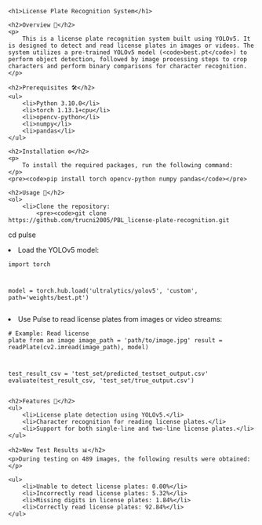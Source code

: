 <!DOCTYPE html>
<html lang="en">

<head>
    <meta charset="UTF-8">
    <meta name="viewport" content="width=device-width, initial-scale=1.0">
</head>

<body>

    <h1>License Plate Recognition System</h1>

    <h2>Overview 🚗</h2>
    <p>
        This is a license plate recognition system built using YOLOv5. It is designed to detect and read license plates in images or videos. The system utilizes a pre-trained YOLOv5 model (<code>best.pt</code>) to perform object detection, followed by image processing steps to crop characters and perform binary comparisons for character recognition.
    </p>

    <h2>Prerequisites 🛠️</h2>
    <ul>
        <li>Python 3.10.0</li>
        <li>torch 1.13.1+cpu</li>
        <li>opencv-python</li>
        <li>numpy</li>
        <li>pandas</li>
    </ul>

    <h2>Installation ⚙️</h2>
    <p>
        To install the required packages, run the following command:
    </p>
    <pre><code>pip install torch opencv-python numpy pandas</code></pre>

    <h2>Usage 📸</h2>
    <ol>
        <li>Clone the repository:
            <pre><code>git clone https://github.com/trucni2005/PBL_license-plate-recognition.git
cd pulse</code></pre>
        </li>
        <li>Load the YOLOv5 model:
            <pre><code>import torch

model = torch.hub.load('ultralytics/yolov5', 'custom', path='weights/best.pt')</code></pre>
        </li>
        <li>Use Pulse to read license plates from images or video streams:
            <pre><code># Example: Read license plate from an image
image_path = 'path/to/image.jpg'
result = readPlate(cv2.imread(image_path), model)

test_result_csv = 'test_set/predicted_testset_output.csv'
evaluate(test_result_csv, 'test_set/true_output.csv')</code></pre>
        </li>
    </ol>

    <h2>Features 🌟</h2>
    <ul>
        <li>License plate detection using YOLOv5.</li>
        <li>Character recognition for reading license plates.</li>
        <li>Support for both single-line and two-line license plates.</li>
    </ul>

    <h2>New Test Results 📊</h2>
    <p>During testing on 489 images, the following results were obtained:</p>

    <ul>
        <li>Unable to detect license plates: 0.00%</li>
        <li>Incorrectly read license plates: 5.32%</li>
        <li>Missing digits in license plates: 1.84%</li>
        <li>Correctly read license plates: 92.84%</li>
    </ul>

</body>

</html>
